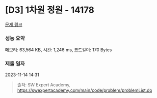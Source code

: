 # [D3] 1차원 정원 - 14178 

[문제 링크](https://swexpertacademy.com/main/code/problem/problemDetail.do?contestProbId=AX_N3oSqcyUDFARi) 

### 성능 요약

메모리: 63,564 KB, 시간: 1,246 ms, 코드길이: 170 Bytes

### 제출 일자

2023-11-14 14:31



> 출처: SW Expert Academy, https://swexpertacademy.com/main/code/problem/problemList.do
